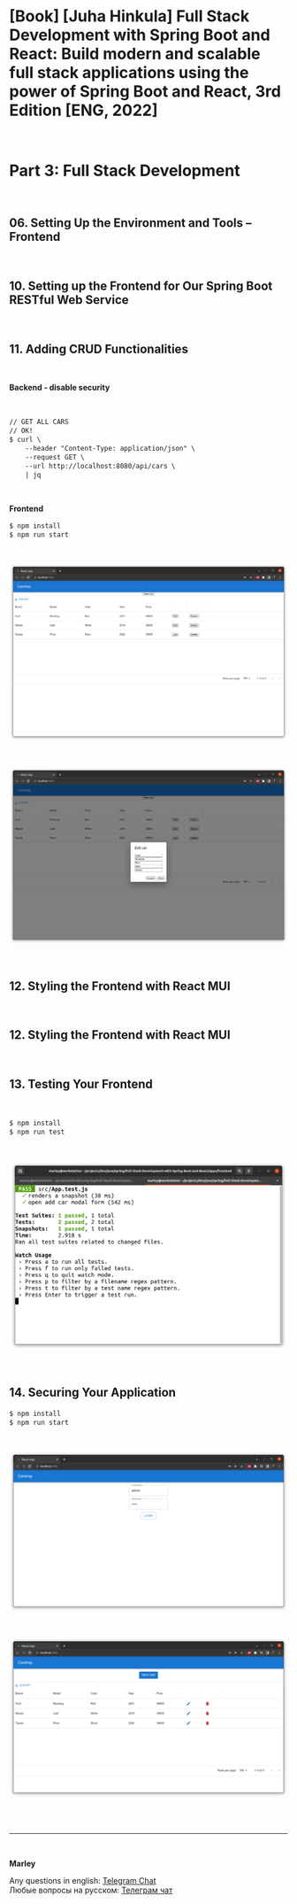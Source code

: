 # [Book] [Juha Hinkula] Full Stack Development with Spring Boot and React: Build modern and scalable full stack applications using the power of Spring Boot and React, 3rd Edition [ENG, 2022]

<br/>

# Part 3: Full Stack Development

<br/>

## 06. Setting Up the Environment and Tools – Frontend

<br/>


## 10. Setting up the Frontend for Our Spring Boot RESTful Web Service

<br/>


## 11. Adding CRUD Functionalities


<br/>

**Backend - disable security**

<br/>

```
// GET ALL CARS
// OK!
$ curl \
    --header "Content-Type: application/json" \
    --request GET \
    --url http://localhost:8080/api/cars \
    | jq
```


<br/>

**Frontend**

```
$ npm install
$ npm run start
```

<br/>

![Application](/img/ch11-pic01.png?raw=true)

<br/>

![Application](/img/ch11-pic02.png?raw=true)


<br/>


## 12. Styling the Frontend with React MUI


<br/>

## 12. Styling the Frontend with React MUI


<br/>

## 13. Testing Your Frontend

<br/>


```
$ npm install
$ npm run test
```

<br/>

![Application](/img/ch13-pic01.png?raw=true)


<br/>

## 14. Securing Your Application

```
$ npm install
$ npm run start
```

<br/>

![Application](/img/ch14-pic01.png?raw=true)


<br/>

![Application](/img/ch14-pic02.png?raw=true)


<br/><br/>

---

<br/>

**Marley**

Any questions in english: <a href="https://javadev.org/chat/">Telegram Chat</a>  
Любые вопросы на русском: <a href="https://javadev.ru/chat/">Телеграм чат</a>